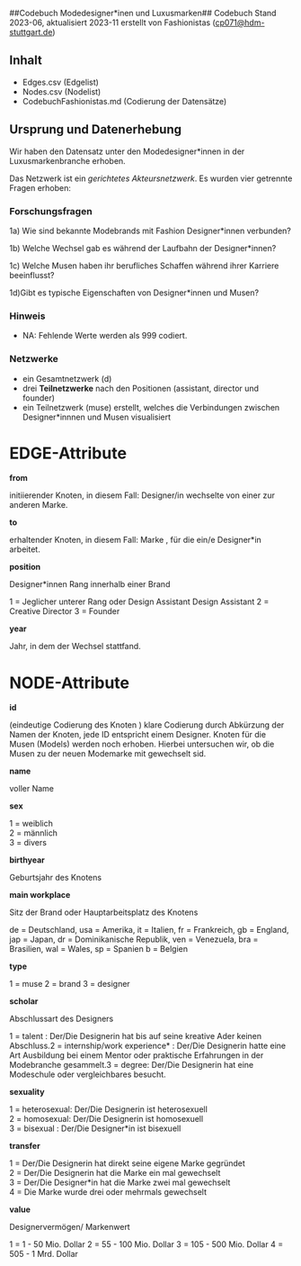 ##Codebuch Modedesigner*inen und Luxusmarken##
Codebuch Stand 2023-06, aktualisiert 2023-11
erstellt von Fashionistas (cp071@hdm-stuttgart.de)


## Inhalt
- Edges.csv (Edgelist) 
- Nodes.csv (Nodelist)
- CodebuchFashionistas.md (Codierung der Datensätze)



## Ursprung und Datenerhebung
Wir haben den Datensatz unter den Modedesigner*innen in der Luxusmarkenbranche erhoben.

Das Netzwerk ist ein *gerichtetes Akteursnetzwerk*. Es wurden vier getrennte Fragen erhoben:


### Forschungsfragen

1a) Wie sind bekannte Modebrands mit Fashion Designer*innen verbunden?

1b) Welche Wechsel gab es während der Laufbahn der Designer*innen?

1c) Welche Musen haben ihr berufliches Schaffen während ihrer Karriere beeinflusst?

1d)Gibt es typische Eigenschaften von Designer*innen und Musen?

### Hinweis

- NA: Fehlende Werte werden als 999 codiert.

### Netzwerke

- ein Gesamtnetzwerk (d)
- drei **Teilnetzwerke** nach den Positionen (assistant, director und founder)
- ein Teilnetzwerk (muse) erstellt, welches die Verbindungen zwischen Designer*innnen und Musen visualisiert 

# EDGE-Attribute


**from**

initiierender Knoten, in diesem Fall: Designer/in wechselte von einer zur anderen Marke.

**to**

erhaltender Knoten, in diesem Fall: Marke , für die ein/e Designer*in arbeitet.


**position**

Designer*innen Rang innerhalb einer Brand

1 = Jeglicher unterer Rang oder Design Assistant Design Assistant
2 = Creative Director
3 = Founder

**year**

Jahr, in dem der Wechsel stattfand.






# NODE-Attribute  
  
**id**  

(eindeutige Codierung des Knoten )
klare Codierung durch Abkürzung der Namen der Knoten, jede ID entspricht einem Designer. Knoten für die Musen (Models) werden noch erhoben. Hierbei untersuchen wir, ob die Musen zu der neuen Modemarke mit gewechselt sid.

**name**

voller Name


**sex** 

1 = weiblich  
2 = männlich  
3 = divers
  

**birthyear**   

Geburtsjahr des Knotens  


**main workplace**

Sitz der Brand oder Hauptarbeitsplatz des Knotens

de = Deutschland,
usa = Amerika,
it = Italien,
fr = Frankreich, 
gb = England,
jap = Japan,
dr = Dominikanische Republik,
ven = Venezuela,
bra = Brasilien,
wal = Wales,
sp = Spanien
b = Belgien

**type**

1 = muse
2 = brand
3 = designer

**scholar**

Abschlussart des Designers

1 = talent : Der/Die Designerin hat bis auf seine kreative Ader keinen Abschluss.2 = internship/work experience* : Der/Die Designerin hatte eine Art Ausbildung bei einem Mentor oder praktische Erfahrungen in der Modebranche gesammelt.3 = degree: Der/Die Designerin hat eine Modeschule oder vergleichbares besucht.

**sexuality**

1 = heterosexual: Der/Die Designerin ist heterosexuell\
2 = homosexual: Der/Die Designerin ist homosexuell\
3 = bisexual : Der/Die Designer*in ist bisexuell

**transfer**

1 = Der/Die Designerin hat direkt seine eigene Marke gegründet\
2 = Der/Die Designerin hat die Marke ein mal gewechselt\
3 = Der/Die Designer\*in hat die Marke zwei mal gewechselt\
4 = Die Marke wurde drei oder mehrmals gewechselt

**value**

Designervermögen/ Markenwert

1 = 1 - 50 Mio. Dollar
2 = 55 - 100 Mio. Dollar
3 = 105 - 500 Mio. Dollar
4 = 505 - 1 Mrd. Dollar
